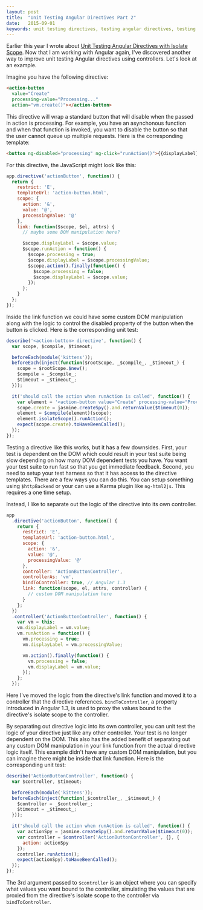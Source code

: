 ```yaml
---
layout: post
title:  "Unit Testing Angular Directives Part 2"
date:   2015-09-01
keywords: unit testing directives, testing angular directives, testing directive controllers, unit testing angular, unit testing isolate scope directives, testing isolate scope, angular components, unit testing angular components
---
```


Earlier this year I wrote about [Unit Testing Angular Directives with Isolate Scope](/2015/02/12/unit-testing-angular-directives.html). Now that I am working with Angular again, I've discovered another way to improve unit testing Angular directives using controllers. Let's look at an example.

Imagine you have the following directive:

```html
<action-button
  value="Create"
  processing-value="Processing..."
  action="vm.create()"></action-button>
```

This directive will wrap a standard button that will disable when the passed in action is processing. For example, you have an asynchonous function and when that function is invoked, you want to disable the button so that the user cannot queue up multiple requests. Here is the corresponding template:

```html
<button ng-disabled="processing" ng-click="runAction()">{{displayLabel}}</button>
```

For this directive, the JavaScript might look like this:

```js
app.directive('actionButton', function() {
  return {
    restrict: 'E',
    templateUrl: 'action-button.html',
    scope: {
      action: '&',
      value: '@',
      processingValue: '@'
    },
    link: function($scope, $el, attrs) {
      // maybe some DOM manipulation here?

      $scope.displayLabel = $scope.value;
      $scope.runAction = function() {
        $scope.processing = true;
        $scope.displayLabel = $scope.processingValue;
        $scope.action().finally(function() {
          $scope.processing = false;
          $scope.displayLabel = $scope.value;
        });
      };
    }
  };
});
```

Inside the link function we could have some custom DOM manipulation along with the logic to control the disabled property of the button when the button is clicked. Here is the corresponding unit test:

```js
describe('<action-button> directive', function() {
  var scope, $compile, $timeout;

  beforeEach(module('kittens'));
  beforeEach(inject(function($rootScope, _$compile_, _$timeout_) {
    scope = $rootScope.$new();
    $compile = _$compile_;
    $timeout = _$timeout_;
  }));

  it('should call the action when runAction is called', function() {
    var element = '<action-button value="Create" processing-value="Processing..." action="create()"></action-button>';
    scope.create = jasmine.createSpy().and.returnValue($timeout(0));
    element = $compile(element)(scope);
    element.isolateScope().runAction();
    expect(scope.create).toHaveBeenCalled();
  });
});
```

Testing a directive like this works, but it has a few downsides. First, your test is dependent on the DOM which could result in your test suite being slow depending on how many DOM dependent tests you have. You want your test suite to run fast so that you get immediate feedback. Second, you need to setup your test harness so that it has access to the directive templates. There are a few ways you can do this. You can setup something using `$httpBackend` or your can use a Karma plugin like `ng-html2js`. This requires a one time setup.

Instead, I like to separate out the logic of the directive into its own controller.

```js
app
  .directive('actionButton', function() {
    return {
      restrict: 'E',
      templateUrl: 'action-button.html',
      scope: {
        action: '&',
        value: '@',
        processingValue: '@'
      },
      controller: 'ActionButtonController',
      controllerAs: 'vm',
      bindToController: true, // Angular 1.3
      link: function(scope, el, attrs, controller) {
        // custom DOM manipulation here
      }
    };
  })
  .controller('ActionButtonController', function() {
    var vm = this;
    vm.displayLabel = vm.value;
    vm.runAction = function() {
      vm.processing = true;
      vm.displayLabel = vm.processingValue;

      vm.action().finally(function() {
        vm.processing = false;
        vm.displayLabel = vm.value;
      });
    };
  });
```

Here I've moved the logic from the directive's link function and moved it to a controller that the directive references. `bindToController`, a property introduced in Angular 1.3, is used to proxy the values bound to the directive's isolate scope to the controller.

By separating out directive logic into its own controller, you can unit test the logic of your directive just like any other controller. Your test is no longer dependent on the DOM. This also has the added benefit of separating out any custom DOM manipulation in your link function from the actual directive logic itself. This example didn't have any custom DOM manipulation, but you can imagine there might be inside that link function. Here is the corresponding unit test:

```js
describe('ActionButtonController', function() {
  var $controller, $timeout;

  beforeEach(module('kittens'));
  beforeEach(inject(function(_$controller_, _$timeout_) {
    $controller = _$controller_;
    $timeout = _$timeout_;
  }));

  it('should call the action when runAction is called', function() {
    var actionSpy = jasmine.createSpy().and.returnValue($timeout(0));
    var controller = $controller('ActionButtonController', {}, {
      action: actionSpy
    });
    controller.runAction();
    expect(actionSpy).toHaveBeenCalled();
  });
});

```

The 3rd argument passed to `$controller` is an object where you can specify what values you want bound to the controller, simulating the values that are proxied from the directive's isolate scope to the controller via `bindToController`.
